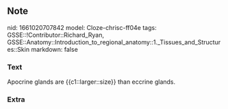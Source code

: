 ## Note
nid: 1661020707842
model: Cloze-chrisc-ff04e
tags: GSSE::!Contributor::Richard_Ryan, GSSE::Anatomy::Introduction_to_regional_anatomy::1._Tissues_and_Structures::Skin
markdown: false

### Text
<div class="toggle">
  Apocrine glands are {{c1::larger::size}} than eccrine glands.
</div>

### Extra

